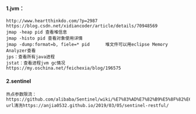 #### 1.jvm：
    http://www.heartthinkdo.com/?p=2987     https://blog.csdn.net/xidiancoder/article/details/70948569
    jmap -heap pid 查看堆信息
    jmap -histo pid 查看对象使用详情
    jmap -dump:format=b, fiele=* pid      堆文件可以用eclipse Memory Analyzer查看
    jps：查看所有java进程
    jstat：查看进程jvm gc情况
    https://my.oschina.net/feichexia/blog/196575
#### 2.sentinel
    热点参数限流：https://github.com/alibaba/Sentinel/wiki/%E7%83%AD%E7%82%B9%E5%8F%82%E6%95%B0%E9%99%90%E6%B5%81
    url清洗https://anjia0532.github.io/2019/03/05/sentinel-restful/